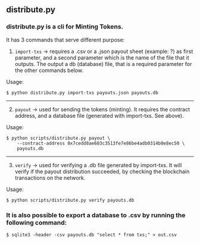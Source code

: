 ## distribute.py
### distribute.py is a cli for Minting Tokens.

It has 3 commands that serve different purpose:

1. `import-txs` -> requires a .csv or a .json payout sheet (example: ?) as first parameter, and a second parameter which is the name of the file that it outputs. The output a db (database) file, that is a required parameter for the other commands below.

Usage:
```
$ python distribute.py import-txs payouts.json payouts.db
```
---
2. `payout` -> used for sending the tokens (minting). It requires the contract address, and a database file (generated with import-txs. See above).

Usage:
```
$ python scripts/distribute.py payout \
    --contract-address 0x7cedd8ae603c3513fe7e86be4adb0314b0e8ec50 \
    payouts.db
```
---
3. `verify` -> used for verifying a .db file generated by import-txs. It will verify if the payout distribution succeeded, by checking the blockchain transactions on the network.  

Usage:

```
$ python scripts/distribute.py verify payouts.db
```

### It is also possible to export a database to .csv by running the following command:

```
$ sqlite3 -header -csv payouts.db "select * from txs;" > out.csv
```
